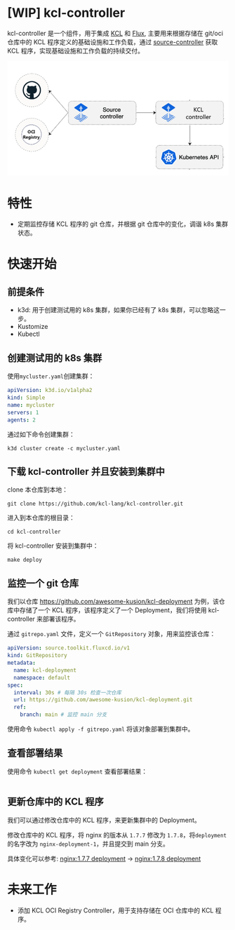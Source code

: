 # [WIP] kcl-controller

kcl-controller 是一个组件，用于集成 [KCL](https://github.com/kcl-lang/kcl) 和 [Flux](https://github.com/fluxcd/flux2), 主要用来根据存储在 git/oci 仓库中的 KCL 程序定义的基础设施和工作负载，通过 [source-controller](https://github.com/fluxcd/source-controller) 获取 KCL 程序，实现基础设施和工作负载的持续交付。

![overview](./docs/img/overview.png)

# 特性

- 定期监控存储 KCL 程序的 git 仓库，并根据 git 仓库中的变化，调谐 k8s 集群状态。

# 快速开始

## 前提条件

- k3d: 用于创建测试用的 k8s 集群，如果你已经有了 k8s 集群，可以忽略这一步。
- Kustomize
- Kubectl

## 创建测试用的 k8s 集群

使用`mycluster.yaml`创建集群：

```yaml
apiVersion: k3d.io/v1alpha2
kind: Simple
name: mycluster
servers: 1
agents: 2
```
通过如下命令创建集群：

```shell
k3d cluster create -c mycluster.yaml
```

## 下载 kcl-controller 并且安装到集群中

clone 本仓库到本地：

```shell
git clone https://github.com/kcl-lang/kcl-controller.git
```

进入到本仓库的根目录：

```shell
cd kcl-controller
```

将 kcl-controller 安装到集群中：

```shell
make deploy
```

## 监控一个 git 仓库

我们以仓库 https://github.com/awesome-kusion/kcl-deployment 为例，该仓库中存储了一个 KCL 程序，该程序定义了一个 Deployment，我们将使用 kcl-controller 来部署该程序。

通过 `gitrepo.yaml` 文件，定义一个 `GitRepository` 对象，用来监控该仓库：

```yaml
apiVersion: source.toolkit.fluxcd.io/v1
kind: GitRepository
metadata:
  name: kcl-deployment
  namespace: default
spec:
  interval: 30s # 每隔 30s 检查一次仓库
  url: https://github.com/awesome-kusion/kcl-deployment.git
  ref:
    branch: main # 监控 main 分支
```

使用命令 `kubectl apply -f gitrepo.yaml` 将该对象部署到集群中。

## 查看部署结果

使用命令 `kubectl get deployment` 查看部署结果：

```shell

```

## 更新仓库中的 KCL 程序

我们可以通过修改仓库中的 KCL 程序，来更新集群中的 Deployment。

修改仓库中的 KCL 程序，将 nginx 的版本从 `1.7.7` 修改为 `1.7.8`，将`deployment`的名字改为 `nginx-deployment-1`，并且提交到 main 分支。

具体变化可以参考:
[nginx:1.7.7 deployment]() -> [nginx:1.7.8 deployment]()

# 未来工作

- 添加 KCL OCI Registry Controller，用于支持存储在 OCI 仓库中的 KCL 程序。
